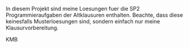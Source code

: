 In diesem Projekt sind meine Loesungen fuer die SP2 Programmieraufgaben der Altklausuren enthalten.
Beachte, dass diese keinesfalls Musterloesungen sind, sondern einfach nur meine Klausurvorbereitung.


KMB
